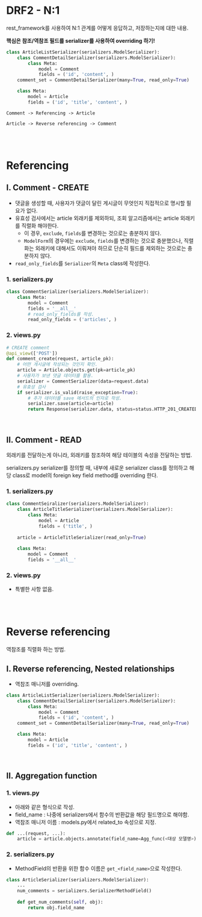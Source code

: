 # DRF2 - N:1
rest_framework를 사용하여 N:1 관계를 어떻게 응답하고, 저장하는지에 대한 내용.

**핵심은 참조/역참조 필드를 serializer를 사용하여 overriding 하기!**

```python
class ArticleListSerializer(serializers.ModelSerializer):
    class CommentDetailSerializer(serializers.ModelSerializer):
        class Meta:
            model = Comment
            fields = ('id', 'content', )
    comment_set = CommentDetailSerializer(many=True, read_only=True)

    class Meta:
        model = Article
        fields = ('id', 'title', 'content', )
```

```plaintext
Comment -> Referencing -> Article

Article -> Reverse referencing -> Comment
```

<br/>
<br/>

# Referencing

## I. Comment - CREATE
- 댓글을 생성할 때, 사용자가 댓글이 달린 게시글이 무엇인지 직접적으로 명시할 필요가 없다.
- 유효성 검사에서는 article 외래키를 제외하되, 조회 알고리즘에서는 article 외래키를 직렬화 해야한다.
    - 이 경우, `exclude`, `fields`를 변경하는 것으로는 충분하지 않다.
    - `ModelForm`의 경우에는 `exclude`, `fields`를 변경하는 것으로 충분했으나, 직렬화는 외래키에 대해서도 이뤄져야 하므로 단순히 필드를 제외하는 것으로는 충분하지 않다.
- `read_only_fields`를 `Serializer`의 `Meta` class에 작성한다.


### 1. serializers.py
```python
class CommentSerializer(serializers.ModelSerializer):
    class Meta:
        model = Comment
        fields = '__all__'
        # read_only_fields를 작성.
        read_only_fields = ('articles', )
```

### 2. views.py
```python
# CREATE comment
@api_view(['POST'])
def comment_create(request, article_pk):
    # 어떤 게시글에 작성되는 것인지 확인.
    article = Article.objects.get(pk=article_pk)
    # 사용자가 보낸 댓글 데이터를 활용.
    serializer = CommentSerializer(data=request.data)
    # 유효성 검사
    if serializer.is_valid(raise_exception=True):
        # 추가 데이터를 save 메서드의 인자로 작성.
        serializer.save(article=article)
        return Response(serializer.data, status=status.HTTP_201_CREATED)
```

<br/>

## II. Comment - READ
외래키를 전달하는게 아니라, 외래키를 참조하여 해당 테이블의 속성을 전달하는 방법.

serializers.py serializer를 정의할 때, 내부에 새로운 serializer class를 정의하고 해당 class로 model의 foreign key field method를 overriding 한다.

### 1. serializers.py
```python
class CommentSeiralizer(serializers.ModelSerializer):
    class ArticleTitleSerializer(serializers.ModelSerializer):
        class Meta:
            model = Article
            fields = ('title', )
    
    article = ArticleTitleSerializer(read_only=True)
    
    class Meta:
        model = Comment
        fields = '__all__'
```

### 2. views.py
- 특별한 사항 없음.

<br/>
<br/>

# Reverse referencing
역참조를 직렬화 하는 방법.

## I. Reverse referencing, Nested relationships
- 역참조 매니저를 overriding.

```python
class ArticleListSerializer(serializers.ModelSerializer):
    class CommentDetailSerializer(serializers.ModelSerializer):
        class Meta:
            model = Comment
            fields = ('id', 'content', )
    comment_set = CommentDetailSerializer(many=True, read_only=True)

    class Meta:
        model = Article
        fields = ('id', 'title', 'content', )
```

<br/>

## II. Aggregation function
### 1. views.py
- 아래와 같은 형식으로 작성.
- field_name : 나중에 serializers에서 함수의 반환값을 해당 필드명으로 해야함.
- 역참조 매니저 이름 : models.py에서 related_to 속성으로 지정.

```python
def ...(request, ...):
    article = article.objects.annotate(field_name=Agg_func(<대상 모델명>)).get(pk=article_pk)
```

### 2. serializers.py
- MethodField의 반환을 위한 함수 이름은 `get_<field_name>`으로 작성한다.
```python
class ArticleSerializer(serializers.ModelSerializer):
    ...
    num_comments = serializers.SerializerMethodField()
    
    def get_num_comments(self, obj):
        return obj.field_name
```